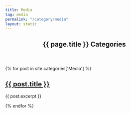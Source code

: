 ```yaml
---
title: Media
tag: media
permalink: "/category/media"
layout: static
---
```


<!-- Home Automation Categories -->

<section>
	<header class="major">
		<h2>{{ page.title }} Categories</h2>
	</header>
	<div class="posts">
	{% for post in site.categories['Media'] %}
		<article>
		  <div class="article-image" style='background-image: url("{{ site.baseurl }}/assets/images/grid-ws2/{{ post.short_title }}.jpg");'>
			<div class="overlay"><a href="{{ site.baseurl }}{{ post.url }}">
			  <h2>{{ post.title }}</h2></a>
			</div>
		  </div>
	  <p>{{ post.excerpt }}</p>
	</article>
    {% endfor %}
	</div>
</section>